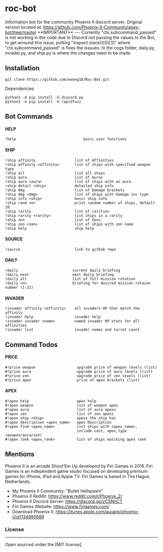 # roc-bot

Information bot for the community Phoenix II discord server. 
Original version located at: https://github.com/Phoenix-II-Community/apex-bot/tree/master
\*\*IMPORTANT** --- Currently "ctx.subcommand_passed" is not working in the code due to Discord not passing the values to the Bot, to get arround this issue, putting "inspect.stack()[0][3]" where "ctx.subcommand_passed" is fixes the isssues. In the cogs folder, daily.py, invader.py, and ship.py is where the changes need to be made.

## Installation 
`git clone https://github.com/ewong18/Roc-Bot.git`

Dependencies

```
python3 -m pip install -U discord.py
python3 -m pip install -U rapidfuzz
```

## Bot Commands

#### HELP
```
!help                               basic user functions
```

#### SHIP 
```
!ship affinity                  list of Affinities 
!ship affinity <affinity>       list of ships with specified weapon type 
!ship all                       list all ships
!ship aura                      list of Auras
!ship aura <aura>               list of ships with an aura
!ship detail <ship>             detailed ship info
!ship dmg                       list of Damage brackets
!ship dmg <dmg>                 list of ships with Damage inc type
!ship info <ship>               basic ship info
!ship rand <n>                  print random number of ships, default 10
!ship rarity                    list of rarities 
!ship rarity <rarity>           list ships in a rarity
!ship zen                       list of Zens
!ship zen <zen>                 list of ships with zen name
!ship help                      ship help
```

#### SOURCE
```
!source                         link to github repo
```

#### DAILY
```
!daily                         current daily briefing
!daily next                    next daily briefing
!daily all                     list of full mission rotation
!daily <n>                     briefing for desired mission rotaion number (1-21)
```

#### INVADER 
```
!invader affinity <affinity>    all invaders HP that match the affinity
!invader help                   invader help
!invader invader <name>         named invader HP stats for all affinities
!invader list                   invader names and turret count
```

## Command Todos

#### PRICE 
```
#!price weapon                   upgrade price of weapon levels (list)
#!price aura                     upgrade price of aura levels (list)
#!price zen                      upgrade price of zen levels (list)
#!price apex                     price of apex brackets (list)
```

#### APEX
```
#!apex help                      apex help
#!apex weapon                    list of weapon apex
#!apex aura                      list of aura apexs
#!apex zen                       list of zen apexs
#!apex ship <ship>               apexs the ship has
#!apex description <apex_name>   apex Description
#!apex find <apex_name>          list ships with <apex_name>, 
                                 include cost, apex_type (weapon/aura/zen)
#!apex rank <apex_rank>          list of ships matching apex rank
```

## Mentions

Phoenix II is an arcade Shoot'Em Up developed by Firi Games in 2016. Firi Games is an independent game studio focused on developing premium games for iPhone, iPad and Apple TV. Firi Games is based in The Hague, Netherlands.

- My Phoenix II Community: "Bullet Hellspawn"
- Phoenix II Reddit: https://www.reddit.com/r/Phoenix_2/
- Phoenix II Discord Server: https://discord.gg/zCSNnCT
- Firi Games Website: https://www.firigames.com/
- Download Phoenix II: https://itunes.apple.com/au/app/phoenix-ii/id1134895689

### License
----

Open sourced under the [MIT license].
